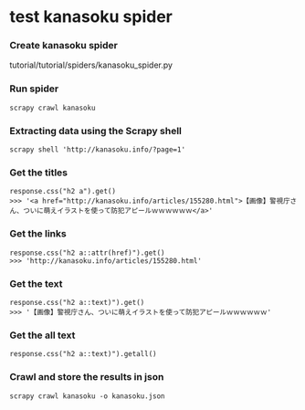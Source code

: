 # test kanasoku spider
### Create kanasoku spider
tutorial/tutorial/spiders/kanasoku_spider.py
### Run spider
```
scrapy crawl kanasoku
```

### Extracting data using the Scrapy shell
```
scrapy shell 'http://kanasoku.info/?page=1'
```
### Get the titles
```
response.css("h2 a").get()
>>> '<a href="http://kanasoku.info/articles/155280.html">【画像】警視庁さん、ついに萌えイラストを使って防犯アピールｗｗｗｗｗｗ</a>'
```
### Get the links
```
response.css("h2 a::attr(href)").get()
>>> 'http://kanasoku.info/articles/155280.html'
```
### Get the text
```
response.css("h2 a::text)").get()
>>> '【画像】警視庁さん、ついに萌えイラストを使って防犯アピールｗｗｗｗｗｗ'
```
### Get the all text
```
response.css("h2 a::text)").getall()
```

### Crawl and store the results in json
```
scrapy crawl kanasoku -o kanasoku.json
```
